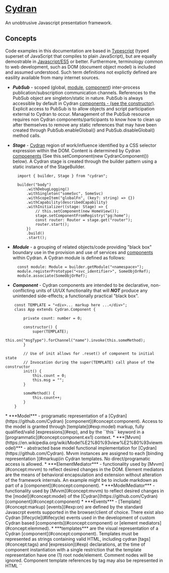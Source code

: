 
# [Cydran](https://github.com/Cydran)
An unobtrusive Javascript presentation framework.

## Concepts
Code examples in this documentation are based in [Typescript](https://www.typescriptlang.org) (typed superset of JavaScript that compiles to plain JavaScript), but are equally demostrable in [Javascript/ES5](https://en.wikipedia.org/wiki/ECMAScript#5th_Edition) or better.  Furthermore, terminology common to web development, such as DOM (document object model) is included and assumed understood.  Such term definitions not explictly defined are easility available from many internet sources.

* <a id="concept:pubsub">***PubSub***</a> - scoped (global, [module](#concept:module), [component](#concept:component)) inter-process publication/subscription communication channels.  References to the PubSub object are singleton/static in nature. PubSub is always accessible by default in Cydran [components - (see the constructor)](#concept:component.ex1).  Explicit access to PubSub is to allow objects and script participation external to Cydran to occur. Management of the PubSub resource requires non Cydran components/participants to know how to clean up after themselves to remove any static references that may have been created through PubSub.enableGlobal() and PubSub.disableGlobal() method calls.
* <a id="concept:stage">***Stage***</a> - [Cydran](https://github.com/Cydran) region of work/influence identified by a CSS selector expression within the DOM. Content is determined by Cydran [compoenents](#concept:component) (See this.setComponent(new CydranComponent()) below).  A Cydran stage is created through the builder pattern using a static instance of the StageBuilder.

		import { builder, Stage } from "cydran";
		
		builder("body")
			.withDebugLogging()
			.withSingleton("someSvc", SomeSvc)
			.withScopeItem("globalFn", (key?: string) => {})
			.withCapability(describedCapability)
			.withInitializer((stage: Stage) => {
				// this.setComponent(new HomeView());
				stage.setComponentFromRegistry("pg:home");
				const router: Router = stage.get("router");
				router.start();
			})
			.build()
			.start();
		
* <a id="concept:module">***Module***</a> - a grouping of related objects/code providing "black box" boundary use in the provision and use of services and [components](#concept:component) within Cydran.  A Cydran module is defined as follows:

		const module: Module = builder.getModule("<namespace>");
		module.registerPrototype("<svc_identifier>", SomeObjOrRef);
		module.associate(SomeObjOrRef);
* <a id="concept:component">***Component***</a> - Cydran components are intended to be declarative, non-conflicting units of UI/UX functionality that will ***NOT*** produce any unintended side-effects; a functionally practical "black box".
<a id="concept:component.ex1">

		const TEMPLATE = "<div>... markup here ...</div>";
		class App extends Cydran.Component {
		
			private count: number = 0;

			constructor() {
				super(TEMPLATE);
				this.on("msgType").forChannel("name").invoke(this.someMethod);
			}

			// Use of init allows for .reset() of component to initial state
			// Invocation during the super(TEMPLATE) call phase of the constructor
			init() {
				this.count = 0;
				this.msg = "";
			}

			someMethod() {
				this.count++;
			}
		}
</a>
* <a id="concept:model">***Model***</a> - programatic representation of a [Cydran](https://github.com/Cydran) [component](#concept:component).  Access to the model is granted through [template](#exp:model) markup, fully qualified/valid [expressions](#exp), and by the ``this`` keyword in a [programmatic](#concept:component.ex1) context.
* <a id="concept:mvvm">***[Mvvm](https://en.wikipedia.org/wiki/Model%E2%80%93view%E2%80%93viewmodel)***</a> - abstracted base model functional implementation for [Cydran](https://github.com/Cydran).  Mvvm instances are assigned to each [binding representation ](#markup)in Cydran templates.  No direct/programatic access is allowed.
* <a id="concept:elemmed">***ElementMediator***</a> - functionality used by [Mvvm](#concept:mvvm) to reflect desired changes in the DOM.  Element mediators are the means of behavioral encapsulation and extension without alteration of the framework internals. An example might be to include markdown as part of a [component](#concept:component).
* <a id="concept:modmed">***ModelMediator***</a> - functionality used by [Mvvm](#concept:mvvm) to reflect desired changes in the [model](#concept:model) of the [Cydran](https://github.com/Cydran) [component](#concept:component)
* <a id="concept:events">***Events***</a> - [Template](#concept:markup) [events](#exp:on) are defined by the standard Javascrpt events supported in the browser/client of choice. There exist also Cydran [lifecycle](#lifecycle) events used in the development of custom Cydran based [components](#concept:component) or [element mediators](#concept:elemmed).
* <a id="concept:markup">***templates***</a> are the visual representation of a Cydran [component](#concept:component).  Templates must be represented as strings containing valid HTML, including cydran [tags](#concept:tags) and [expression](#exp) declarations, at the time of component instantiation with a single restriction that the template representation have one (1) root node/element.  Comment nodes will be ignored.  Component template references by tag may also be represented in HTML ``<template>`` tags with the content of those tagas following the same single top-level element restriction.

		> some_template.html
		<div>
			... other markup here
		</div>

	or
	
		> some_template2.html
		<html>
			<head>
				<title>Something 2</title>
			</head>
			<body>
				... other markup here
				<pfx:component name="zyx"></pfx:component>
			</body>
			
			<template id="something">
				<div>more markup here</div>
			</template>
		</html>
		
	or
	
		> some_template3.html
		<div>
			... other markup here
			<div pfx:repeat="m().list" pfx:repeat:mode="auto">
				<template type="item">
					<!-- comment nodes allowed -->
					<pfx:component name="zyx"></pfx:component>
				</template>
			</div>
			
			... and more markup here
			<div pfx:repeat="m().list" pfx:repeat:mode="auto">
				<template type="item">
					<span>{{i()}}</span>
				</template>
			</div>
		</div>
It is the responsiblity of the developer to retrieve and provide the string representation of the template.  Examples below:

		* const TEMPLATE = document.querySelector("template[id=name]").innerHTML;
		* const TEMPLATE = "<div>[more markup here]</div>";
		* const TEMPLATE = doJavascriptCallThatReturnsString();
		
Use of a <a href="#tag:component">``<pfx:component>``</a> tag as the root in a [pfx:repeat](#exp:repeat) ``<template>`` context has special significance in how ``i()`` is passed and referenced in the component.

## <a id="concept:prefix">[Prefix](#concept:markup)</a>
####*The default namespace declaration in Cydran based HTML templates is "c:".*

This may be overridden through the use of ``ComponentConfig.withPrefix(prefix: string)`` but is not recommended without a full understanding of the ramifications and side-effects of doing so.  This documentation will ***NOT*** detail those particular issues.  Documentation references will show ``pfx:`` in examples with an implied and clear reference to the internal default Cydran prefix declaration.

All Cydran tag and attribute uses are referrant to the declared namespace of the originating component; defaulting to the originating Cydran internal namespace, unless explicitly specified otherwise.  Third party and unofficial components may use the default namespace as long as all [component](#concept:component) identifiers are unique and distinctive from reserved names and identifiers within Cydran.  ***Attempting to use a Cydran reserved identifier for 3rd party components will result in an Error produced within Cydran while logged to the console, and the registration and use of the component disallowed.***  It is important to note that reserved identifiers are, by design and intent, uncomomn in their formulation and should not present any difficulty to 3rd party developers in their respective coding activities.

### <a id="concept:tags">[Cydran HTML Tags](#concept:markup)</a>
There are 2 custom markup/html tags in Cydran.  Cydran HTML tags must have  a declared closing tag to funtion properly, much like using a standard HTML ``<script></script>`` reference.  A self-closing tag, such as ``<br />``, is not supported. Any content specified or declared between the open and closing tags will be ignored.

* <a id="tag:region">***pfx:region***</a> - DOM node representation of a region in a Cydran template that acts as a placeholder for programmatic substitution with instantiated [components](#concept:component) as an ongoing replaceable structural element in and of the applicaiton.  As with the [pfx: component](#tag:component) tag, this is a structural representation concern.

		<pfx:region name="xyz"></pfx:region>
* <a id="tag:component">***[pfx:component](#concept:component)***</a> - DOM node representation of a component placeholder in a Cydran template requiring a static structural reference to an instantiated [component](#concept:component).  This does ***not*** presume that the [component](#concept:component) is sterile in its exhibited behaviors and interactions.  As with the [pfx:region](#tag:region) tag, this is a structural representation concern.

		<pfx:component name="zyx"></pfx:component>

### <a id="concept:attribute">[Cydran HTML Attributes](#concept:markup)</a>
All Cydran attribute values are evaluated as expression of work in a "truthy" context of the attribute value.

* <a id="exp:custom">***pfx:[custom]***</a> - use of custom [ElementMediator](#concept:elemmed) functionality

		<div pfx:markdown="m().mdvalue"></div>
* <a id="exp:on">***pfx:on[event]***</a> - support of any/all event types is determined by the hardware and browser of the runtime platform.

		<input type="text" pfx:onblur="m().doWork()" value="{{m().variable}}"></input>
* <a id="exp:property">***pfx:property-[name]***</a>- expose a [component](#concept:component) member to external examination/calls/binding

		<pfx:component name="xyz" pfx:property-theColor="m().color"></pfx:component>
* <a id="exp:checked">***pfx:checked***</a>- Will the form element (usually radio or checkbox) express a checked status

		<input type="checkbox"
			pfx:checked="!m().lineEditable"
			pfx:onchange="m().toggleLineEditable()" />
* <a id="exp:class">***pfx:class***</a>- The named class (ie. populated) will be added to the HTML "class" attribute if the expression (ie. m().items.length > 0) evaluates "truthy"

		<ul pfx:class="{populated: m().items.length > 0}"></ul>
* <a id="exp:class">***pfx:enabled***</a>- HTML "enabled" boolean attribute added or removed based on expression evaluation

		<button pfx:onclick="m().load()" pfx:enabled="!m().loading">Run</button>
* <a id="exp:class">***pfx:readonly***</a> -

		<input type="text"
			pfx:readonly="!m().lineEditable"
			pfx:model="m().address.postalCode" />
* <a id="exp:style">***pfx:style***</a> - CSS style as expressed in evaluated expression inserted into local HTML "style" attribute.

		<div class="container column"
			pfx:style="{border: '1px solid', borderColor: m().color}"></div>
* <a id="exp:forcefocus">***pfx:force-focus***</a> - force focus on a specific DOM element.

		<input type="text" pfx:force-focus="m().focusForced">
* <a id="exp:model">***pfx:model***</a> - Any modification of the value of the input type will be propagated to the model and visa versa.  Model representations with more than one possible value, such as a multi-select list, should be represented as an Array object.  (See [repeat](#exp:repeat) and [item](#exp:item))

		<input type="text" pfx:model="m().post.title" />
* <a id="exp:visible">***pfx:visible***</a> - The parent node will be marked "visible" (html boolean attribute) based on the evaluation of the attribute value.

		<span pfx:visible="m().name.nick.length > 0">{{m().name.nick}}<br /></span>
* <a id="exp:if">***pfx:if***</a> - Certain user stories may express requirements that exceed the capability of default HTML visble or hidden attributes.  Removal of a node from the DOM may be desireable while maintaining a reference/bookmark to desired location of placement if circumstances change.

		<div pfx:if="!m().hideImage"><img src="pathtoimg.jpg" /></div>
* <a id="exp:repeat">***pfx:repeat***</a> - Repeating Cydran stuctures can be expressed with conditions of empty data, a special first position value, and the standard structure for each item.  The only required template type is "item".  Available template types include: empty, first, item, after, and alt.  Template content must have a single top level element.  A single ``<pfx:component name="itemComponent"></pfx:component>`` declaration may be used in lieu of additional markup.

		<select pfx:repeat="m().items"
			pfx:repeat:mode="field" 
			pfx:model="m().selectedDropdownOption">
			<template type="empty">
				<pfx:component name="disabledOption"></pfx:component>
			</template>
			<template type="first">
				<option disabled selected>Select One...</option>
			</template>
			<template type="item">
				<option value="{{item().id}}">{{item().title}}</option>
			</template>
		</select>
		
	* <a id="exp:repeat:mode">***pfx:repeat:mode***</a> - **Required** attribute indicating the repeat mode/strategy of a list as indicated by reserved word:
		* <a id="exp:repeat:mode:none">***none***</a>: The repeat item data source context is assumed to have an ``id`` attribute with a unique value.  Any context lacking the ``id`` field will log an Error but continue to render unless otherwise specified with an [pfx:repeat:idkey](#exp:repeat:idkey) attribute.  Such a circumstance may produce unexpected behaviors in the ``pfx:repeat`` render portion of the component and other adverse artifacts.  Use of [pfx:repeat:idkey](#exp:repeat:idkey) will cause the ``id`` field reference named to be used instead.
		* <a id="exp:repeat:mode:generated">***generated***</a>: An identity reference will be added to the current item structure with the field name of ``id`` if not already extant with a v4 uuid value.  Unique enforcement is _ONLY_ applied to the expectation of generated id's and _NOT_ to potential conflicts arrising from items of the context or list that already have an id field present.
		* <a id="exp:repeat:mode:expression">***expression***</a>: a computed identity value is to be derived from the repeat item itself with a provided expression.  Such a strategy becomes neccessary with lists of primitives or other lists of objects where an non-extant id attribute composited into the existing data structure is disallowed or undesireable.

	* <a id="exp:repeat:idkey">***pfx:repeat:idkey***</a> - **Optionally Required** attribute if designated/desired id field name is other than "id".  Applies to [none](#exp:repeat:mode:none) and [generated](#exp:repeat:mode: generated) modes of [pfx:repeat](#exp:repeat) operations

			<select pfx:repeat="m().items"
				pfx:repeat:mode="none|generated"
				pfx:repeat:idkey="xyz"
				pfx:model="m().selectedDropdownOption">
				...
			</select>
	* <a id="exp:repeat:expression">***pfx:repeat:expression***</a> - **Contextually Required** attribute if [pfx:repeat:mode](#exp:repeat:mode) indicates "expression" with a computed id value within the [pfx:repeat](#exp:repeat) item context.

			<select pfx:repeat="m().items"
				pfx:repeat:mode="expression"
				pfx:repeat:expression="i()"
				pfx:model="m().selectedDropdownOption">
				...
			</select>
		
## <a id="exp">[Expressions](#concept:markup)</a>
An expression in Cydran **is** any valid Javascript expression that results in a value, object field reference, or functional invocation. The Javascript ``strict`` keyword is universally utilized and enforced.  Cydran expressions are used in specific [element mediators](#concept:elemmed) and within [curly brace](#exp:anonymous) contexts.

## <a id="exp:core">[Core Expresive Functions](#concept:markup)</a>
* <a id="exp:anonymous">{{}} (double brace expression)</a> - anonymous reference in a Cydran [template](#concept:markup) containing a valid Javascript (JS) expression with the expectation of a return value to be represented in the visible render of the active [component](#concept:component).

		<div>{{ m().data.value1 }}</div>
	* <a id="exp:model">model()</a> - reference to the defined members and functions/methods of the Cydran component model.  This may also may be expressed with m() - its [alias form](#exp:model.abbrev).
			
			<input type="text"
				pfx:onblur="model().doWork()"
				value="{{m().variable}}"></input>
	* <a id="exp:model.abbrev">m()</a> - alias for [model()](#exp:model)
	* <a id="exp:item">item()</a> - reference to the model array item within a [repeating](#exp:repeat) context.  This may also may be expressed with i() - its [alias form](#exp:item.abbrev).
	
			<template type="item">
				<option value="{{i().id}}">{{item().title}}</option>
			</template>
	* <a id="exp:item.abbrev">i()</a> - alias for [item()](#exp:item)
	* <a id="exp:external">external()</a> - access to the explicitly accessible portion of a model.  This may also may be expressed with e() - its [alias form](#exp:external.abbrev).
	
			<button class="button"
				pfx:onclick="console.log(external())">
				Do Work
			</button>
	* <a id="exp:external.abbrev">e()</a> - alias for [external()](#exp:external)


## <a id="lifecycle">Lifecycle Events</a>
By category:

* [PARENT - Before](#lifecycle:parent.before)
* [PARENT - After](#lifecycle:parent.after)
* [CHILD - Before](#lifecycle:child.before)
* [CHILD - After](#lifecycle:child.after)
* [OTHER](#lifecycle:other)

### <a id="lifecycle:parent.before">PARENT - Before</a>
* ``Events.BEFORE_PARENT_ADDED``
	* Recipient: Component upon which the event occurred
	* Occurs: After state change occurrence
	* Significance: New parent is set in component when prior parent was null

* ``Events.BEFORE_PARENT_CHANGED``
	* Recipient: Component upon which the event occurred
	* Occurs: After state change occurrence
	* Significance: New parent set regardless of prior or new parent being null

* ``Events.BEFORE_PARENT_REMOVED``
	* Recipient: Component upon which the event occurred
	* Occurs: After state change occurrence
	* Significance: Parent is set null when prior parent was non-null

### <a id="lifecycle:parent.after">PARENT - After</a>
* ``Events.AFTER_PARENT_ADDED``
	* Recipient: Component upon which the event occurred
	* Occurs: After state change occurrence
	* Significance: New parent is set in component when prior parent was null

* ``Events.AFTER_PARENT_CHANGED``
	* Recipient: Component upon which the event occurred
	* Occurs: After state change occurrence
	* Significance: New parent set regardless of prior or new parent being null

* ``Events.AFTER_PARENT_REMOVED``
	* Recipient: Component upon which the event occurred
	* Occurs: After state change occurrence
	* Significance: Parent is set null when prior parent was non-null

### <a id="lifecycle:child.before">CHILD - Before</a>
* ``Events.BEFORE_CHILD_ADDED``
	* Recipient: Component whose child has changed
	* Occurs: Before state change occurrence
	* Significance: New child component is set where child within affected region was null

* ``Events.BEFORE_CHILD_CHANGED``
	* Recipient: Component whose child has changed
	* Occurs: Before state change occurrence
	* Significance: New child component is set regardless of prior region population

* ``Events.BEFORE_CHILD_REMOVED``
	* Recipient: Component whose child has changed
	* Occurs: Before state change occurrence
	* Significance: Child is set null when prior child was non-null

### <a id="lifecycle:child.after">CHILD - After</a>
* ``Events.AFTER_CHILD_ADDED``
	* Recipient: Component whose child has changed
	* Occurs: After state change occurrence
	* Significance: New child component is set where child within affected region was null

* ``Events.AFTER_CHILD_CHANGED``
	* Recipient: Component whose child has changed
	* Occurs: After state change occurrence
	* Significance: New child component is set regardless of prior region population

* ``Events.AFTER_CHILD_REMOVED``
	* Recipient: Component whose child has changed
	* Occurs: After state change occurrence
	* Significance: Child is set null when prior child was non-null

### <a id="lifecycle:other">Other</a>
* ``Events.COMPONENT_NESTING_CHANGED``
	* Recipient: Global
	* Occurs: When the nesting of components is changed
	* Significance: When the nesting of components is changed.  This should be very infrequently.

* ``Events.BEFORE_DISPOSE``
	* Recipient: Component upon which the event occurred
	* Occurs: Before disposal of component
	* Significance: Last gasp of component (requisite clean-up)
